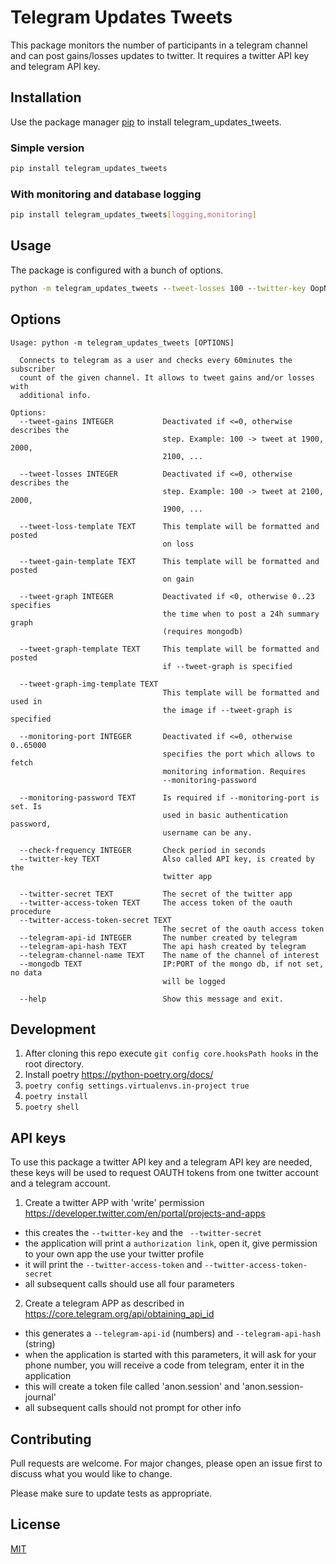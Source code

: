 # Telegram Updates Tweets
This package monitors the number of participants in a telegram channel and can post gains/losses updates to twitter.
It requires a twitter API key and telegram API key.

## Installation

Use the package manager [pip](https://pip.pypa.io/en/stable/) to install telegram_updates_tweets.

### Simple version

```bash
pip install telegram_updates_tweets
```

### With monitoring and database logging

```bash
pip install telegram_updates_tweets[logging,monitoring]
```

## Usage
The package is configured with a bunch of options.

```cmd
python -m telegram_updates_tweets --tweet-losses 100 --twitter-key OopNaGdhsdhgsgRg0FVAOzC --twitter-secret VWyvs87IKYsgsdhdswgg23g3g3gPbcETEV8HlvmnCx --twitter-access-token 134062562626437-1zh50lhr3dggsgsg8oYGrSh3eW --twitter-access-token-secret 5jGpCn79ZexhcQafaf43yt3gNEKWQVzzU --telegram-api-id 20161454 --telegram-api-hash b7dae636835151536egwgf6ffc69 --mongodb 127.0.0.1:27017 --telegram-channel-name CHANNELNAME --tweet-loss-template 'Der Kanal hat {loss_step} Leser verloren und ist jetzt bei {count}' --tweet-graph-template '24h Bericht, aktuelle Anzahl der Leser ist {count}, Änderung {total_change:+d} Leser' --tweet-graph 20 --tweet-graph-img-template 'Innerhalb der letzten {hours} Std.: {total_change:+d} Leser' --monitoring-port 3134 --monitoring-password 'sgwjth23iut2tkjakd'
```

## Options
```text
Usage: python -m telegram_updates_tweets [OPTIONS]

  Connects to telegram as a user and checks every 60minutes the subscriber
  count of the given channel. It allows to tweet gains and/or losses with
  additional info.

Options:
  --tweet-gains INTEGER           Deactivated if <=0, otherwise describes the
                                  step. Example: 100 -> tweet at 1900, 2000,
                                  2100, ...

  --tweet-losses INTEGER          Deactivated if <=0, otherwise describes the
                                  step. Example: 100 -> tweet at 2100, 2000,
                                  1900, ...

  --tweet-loss-template TEXT      This template will be formatted and posted
                                  on loss

  --tweet-gain-template TEXT      This template will be formatted and posted
                                  on gain

  --tweet-graph INTEGER           Deactivated if <0, otherwise 0..23 specifies
                                  the time when to post a 24h summary graph
                                  (requires mongodb)

  --tweet-graph-template TEXT     This template will be formatted and posted
                                  if --tweet-graph is specified

  --tweet-graph-img-template TEXT
                                  This template will be formatted and used in
                                  the image if --tweet-graph is specified

  --monitoring-port INTEGER       Deactivated if <=0, otherwise 0..65000
                                  specifies the port which allows to fetch
                                  monitoring information. Requires
                                  --monitoring-password

  --monitoring-password TEXT      Is required if --monitoring-port is set. Is
                                  used in basic authentication password,
                                  username can be any.

  --check-frequency INTEGER       Check period in seconds
  --twitter-key TEXT              Also called API key, is created by the
                                  twitter app

  --twitter-secret TEXT           The secret of the twitter app
  --twitter-access-token TEXT     The access token of the oauth procedure
  --twitter-access-token-secret TEXT
                                  The secret of the oauth access token
  --telegram-api-id INTEGER       The number created by telegram
  --telegram-api-hash TEXT        The api hash created by telegram
  --telegram-channel-name TEXT    The name of the channel of interest
  --mongodb TEXT                  IP:PORT of the mongo db, if not set, no data
                                  will be logged

  --help                          Show this message and exit.
```

## Development
1. After cloning this repo execute `git config core.hooksPath hooks` in the root directory.
2. Install poetry https://python-poetry.org/docs/
3. `poetry config settings.virtualenvs.in-project true`
4. `poetry install`
4. `poetry shell`

## API keys
To use this package a twitter API key and a telegram API key are needed, these keys will be used to request OAUTH tokens from one twitter account and a telegram account.

1. Create a twitter APP with 'write' permission https://developer.twitter.com/en/portal/projects-and-apps
- this creates the `--twitter-key` and the ` --twitter-secret`
- the application will print a `authorization link`, open it, give permission to your own app the use your twitter profile
- it will print the `--twitter-access-token` and `--twitter-access-token-secret`
- all subsequent calls should use all four parameters
2. Create a telegram APP as described in https://core.telegram.org/api/obtaining_api_id
- this generates a `--telegram-api-id` (numbers) and `--telegram-api-hash` (string)
- when the application is started with this parameters, it will ask for your phone number, you will receive a code from telegram, enter it in the application
- this will create a token file called 'anon.session' and 'anon.session-journal'
- all subsequent calls should not prompt for other info
## Contributing
Pull requests are welcome. For major changes, please open an issue first to discuss what you would like to change.

Please make sure to update tests as appropriate.

## License
[MIT](https://choosealicense.com/licenses/mit/)

